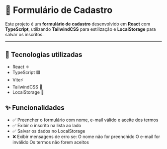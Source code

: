 # 📝 Formulário de Cadastro

Este projeto é um **formulário de cadastro** desenvolvido em **React** com **TypeScript**, utilizando **TailwindCSS** para estilização e **LocalStorage** para salvar os inscritos.  

---

## 🚀 Tecnologias utilizadas
- React ⚛️
- TypeScript 🟦
- Vite⚡
- TailwindCSS 🎨
- LocalStorage 💾

## ✨ Funcionalidades

- ✅ Preencher o formulário com nome, e-mail válido e aceite dos termos
- ✅ Exibir o inscrito na lista ao lado
- ✅ Salvar os dados no LocalStorage
- ❌ Exibir mensagens de erro se:
O nome não for preenchido
O e-mail for inválido
Os termos não forem aceitos
